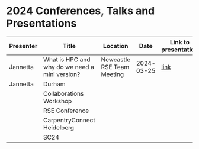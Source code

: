 # 2024 Conferences, Talks and Presentations

|Presenter|Title|Location|Date|Link to presentation|
|-|-|-|-|-|
|Jannetta|What is HPC and why do we need a mini version?|Newcastle RSE Team Meeting|2024-03-25|[link](https://github.com/carpentriesoffline/talks/blob/main/PowerPoints/What_is_High_Performance_Computing_and_why_do_we_need_a_mini_version.pptx)|
|Jannetta|Durham|
||Collaborations Workshop|
||RSE Conference|
||CarpentryConnect Heidelberg|
||SC24|
